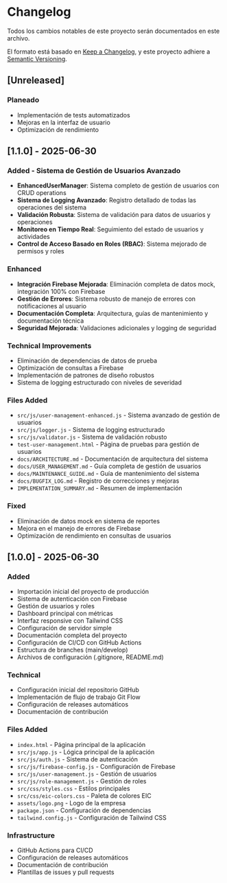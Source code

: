 

# Changelog

Todos los cambios notables de este proyecto serán documentados en este archivo.

El formato está basado en [Keep a Changelog](https://keepachangelog.com/en/1.0.0/),
y este proyecto adhiere a [Semantic Versioning](https://semver.org/spec/v2.0.0.html).

## [Unreleased]

### Planeado
- Implementación de tests automatizados
- Mejoras en la interfaz de usuario
- Optimización de rendimiento

## [1.1.0] - 2025-06-30

### Added - Sistema de Gestión de Usuarios Avanzado
- **EnhancedUserManager**: Sistema completo de gestión de usuarios con CRUD operations
- **Sistema de Logging Avanzado**: Registro detallado de todas las operaciones del sistema
- **Validación Robusta**: Sistema de validación para datos de usuarios y operaciones
- **Monitoreo en Tiempo Real**: Seguimiento del estado de usuarios y actividades
- **Control de Acceso Basado en Roles (RBAC)**: Sistema mejorado de permisos y roles

### Enhanced
- **Integración Firebase Mejorada**: Eliminación completa de datos mock, integración 100% con Firebase
- **Gestión de Errores**: Sistema robusto de manejo de errores con notificaciones al usuario
- **Documentación Completa**: Arquitectura, guías de mantenimiento y documentación técnica
- **Seguridad Mejorada**: Validaciones adicionales y logging de seguridad

### Technical Improvements
- Eliminación de dependencias de datos de prueba
- Optimización de consultas a Firebase
- Implementación de patrones de diseño robustos
- Sistema de logging estructurado con niveles de severidad

### Files Added
- `src/js/user-management-enhanced.js` - Sistema avanzado de gestión de usuarios
- `src/js/logger.js` - Sistema de logging estructurado
- `src/js/validator.js` - Sistema de validación robusto
- `test-user-management.html` - Página de pruebas para gestión de usuarios
- `docs/ARCHITECTURE.md` - Documentación de arquitectura del sistema
- `docs/USER_MANAGEMENT.md` - Guía completa de gestión de usuarios
- `docs/MAINTENANCE_GUIDE.md` - Guía de mantenimiento del sistema
- `docs/BUGFIX_LOG.md` - Registro de correcciones y mejoras
- `IMPLEMENTATION_SUMMARY.md` - Resumen de implementación

### Fixed
- Eliminación de datos mock en sistema de reportes
- Mejora en el manejo de errores de Firebase
- Optimización de rendimiento en consultas de usuarios

## [1.0.0] - 2025-06-30

### Added
- Importación inicial del proyecto de producción
- Sistema de autenticación con Firebase
- Gestión de usuarios y roles
- Dashboard principal con métricas
- Interfaz responsive con Tailwind CSS
- Configuración de servidor simple
- Documentación completa del proyecto
- Configuración de CI/CD con GitHub Actions
- Estructura de branches (main/develop)
- Archivos de configuración (.gitignore, README.md)

### Technical
- Configuración inicial del repositorio GitHub
- Implementación de flujo de trabajo Git Flow
- Configuración de releases automáticos
- Documentación de contribución

### Files Added
- `index.html` - Página principal de la aplicación
- `src/js/app.js` - Lógica principal de la aplicación
- `src/js/auth.js` - Sistema de autenticación
- `src/js/firebase-config.js` - Configuración de Firebase
- `src/js/user-management.js` - Gestión de usuarios
- `src/js/role-management.js` - Gestión de roles
- `src/css/styles.css` - Estilos principales
- `src/css/eic-colors.css` - Paleta de colores EIC
- `assets/logo.png` - Logo de la empresa
- `package.json` - Configuración de dependencias
- `tailwind.config.js` - Configuración de Tailwind CSS

### Infrastructure
- GitHub Actions para CI/CD
- Configuración de releases automáticos
- Documentación de contribución
- Plantillas de issues y pull requests

